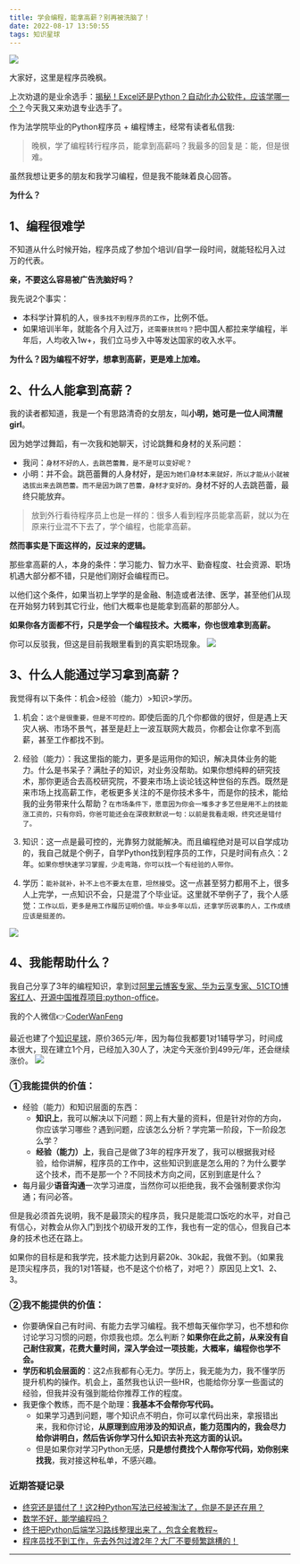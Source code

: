 ```yaml
---
title: 学会编程，能拿高薪？别再被洗脑了！
date: 2022-08-17 13:50:55
tags: 知识星球
---
```



![](https://www.python-office.com/api/img-cdn/wanfeng/python-star-group/gaoxin-nan/cover.jpg)

大家好，这里是程序员晚枫。

上次劝退的是业余选手：[揭秘！Excel还是Python？自动化办公软件，应该学哪一个？](https://mp.weixin.qq.com/s/rMsMpSdQHqS3Q9eSsA0VeA)今天我又来劝退专业选手了。

作为法学院毕业的Python程序员 + 编程博主，经常有读者私信我:


> 晚枫，学了编程转行程序员，能拿到高薪吗？我最多的回复是：能，但是很难。


虽然我想让更多的朋友和我学习编程，但是我不能昧着良心回答。

**为什么？**

## 1、编程很难学

不知道从什么时候开始，程序员成了参加个培训/自学一段时间，就能轻松月入过万的代表。

**亲，不要这么容易被广告洗脑好吗？**

我先说2个事实：
- 本科学计算机的人，``很多找不到程序员的工作``，比例不低。
- 如果培训半年，就能各个月入过万，``还需要扶贫吗？``把中国人都拉来学编程，半年后，人均收入1w+，我们立马步入中等发达国家的收入水平。

**为什么？因为编程不好学，想拿到高薪，更是难上加难。**




## 2、什么人能拿到高薪？

我的读者都知道，我是一个有思路清奇的女朋友，叫**小明，她可是一位人间清醒girl**。

因为她学过舞蹈，有一次我和她聊天，讨论跳舞和身材的关系问题：

- 我问：``身材不好的人，去跳芭蕾舞，是不是可以变好呢？``
- 小明：并不会。跳芭蕾舞的人身材好，是``因为她们身材本来就好，所以才能从小就被选拔出来去跳芭蕾。而不是因为跳了芭蕾，身材才变好的。``身材不好的人去跳芭蕾，最终只能放弃。

> 放到外行看待程序员上也是一样的：很多人看到程序员能拿高薪，就以为在原来行业混不下去了，学个编程，也能拿高薪。

**然而事实是下面这样的，反过来的逻辑。**

那些拿高薪的人，本身的条件：学习能力、智力水平、勤奋程度、社会资源、职场机遇大部分都不错，只是他们刚好会编程而已。

以他们这个条件，如果当初上学学的是金融、制造或者法律、医学，甚至他们从现在开始努力转到其它行业，他们大概率也是能拿到高薪的那部分人。

**如果你各方面都不行，只是学会一个编程技术。大概率，你也很难拿到高薪。**

你可以反驳我，但这是目前我眼里看到的真实职场现象。
![](https://www.python-office.com/api/img-cdn/wanfeng/python-star-group/gaoxin-nan/belive.jpg)

## 3、什么人能通过学习拿到高薪？

我觉得有以下条件：机会>经验（能力）>知识>学历。

1. 机会：``这个是很重要，但是不可控的。``即使后面的几个你都做的很好，但是遇上天灾人祸、市场不景气，甚至是赶上一波互联网大裁员，你都会让你拿不到高薪，甚至工作都找不到。

2. 经验（能力）：我这里指的能力，更多是运用你的知识，解决具体业务的能力。什么是书呆子？满肚子的知识，对业务没帮助。如果你想纯粹的研究技术，那你更适合去高校研究院，不要来市场上谈论钱这种世俗的东西。既然是来市场上找高薪工作，老板更多关注的不是你技术多牛，而是你的技术，能给我的业务带来什么帮助？``在市场条件下，愿意因为你会一堆多才多艺但是用不上的技能涨工资的，只有你妈，你爸可能还会在深夜默默说一句：以前是我看走眼，终究还是错付了。``

3. 知识：这一点是最可控的，光靠努力就能解决。而且编程绝对是可以自学成功的，我自己就是个例子，自学Python找到程序员的工作，只是时间有点久：2年。``如果你想快速学习掌握，少走弯路，你可以找一个有经验的人带你。``

4. 学历：``能补就补，补不上也不要太在意，坦然接受``。这一点甚至努力都用不上，很多人上完学，一点知识不会，只是混了个毕业证。这里就不举例子了，我个人感觉：``工作以后，更多是用工作履历证明价值。毕业多年以后，还拿学历说事的人，工作成绩应该是挺差的。``

![](https://www.python-office.com/api/img-cdn/wanfeng/python-star-group/gaoxin-nan/conver.jpg)

## 4、我能帮助什么？

我自己分享了3年的编程知识，拿到过[阿里云博客专家、华为云享专家、51CTO博客红人](https://mp.weixin.qq.com/s/0kdEeIBk3MGF02YEXcp46Q)、[开源中国推荐项目:python-office](https://mp.weixin.qq.com/s/d2m7xYCLXF8QUlr-5sSuPA)。

我的个人微信👉[CoderWanFeng](https://mp.weixin.qq.com/s/dAm2B09i2ZaqCwhwP-AEdQ)

最近也建了个[知识星球](https://www.bilibili.com/video/BV1sd4y1c7T9)，原价365元/年，因为每位我都要1对1辅导学习，时间成本很大，现在建立1个月，已经加入30人了，决定今天涨价到499元/年，还会继续涨价。
![](https://www.python-office.com/api/img-cdn/wanfeng/python-star-group/fuwu/fuwu.jpg)



### ①我能提供的价值：
- 经验（能力）和知识层面的东西：
  - **知识上**，我可以解决以下问题：网上有大量的资料，但是针对你的方向，你应该学习哪些？遇到问题，应该怎么分析？学完第一阶段，下一阶段怎么学？
  - **经验（能力）上**，我自己是做了3年的程序开发了，我可以根据我对经验，给你讲解，程序员的工作中，这些知识到底是怎么用的？为什么要学这个技术，而不是那一个？不同技术方向之间，区别到底是什么？
- 每月最少**语音沟通**一次学习进度，当然你可以拒绝我，我不会强制要求你沟通；有问必答。

但是我必须首先说明，我不是最顶尖的程序员，我只是能混口饭吃的水平，对自己有信心，对教会从你入门到找个初级开发的工作，我也有一定的信心，但我自己本身的技术也还在路上。

如果你的目标是和我学完，技术能力达到月薪20k、30k起，我做不到。（如果我是顶尖程序员，我的1对1答疑，也不是这个价格了，对吧？）原因见上文1、2、3。

### ②我不能提供的价值：
- 你要确保自己有时间、有能力去学习编程。我不想每天催你学习，也不想和你讨论学习习惯的问题，你烦我也烦。怎么判断？**如果你在此之前，从来没有自己耐住寂寞，花费大量时间，深入学会过一项技能，大概率，编程你也学不会。**
- **学历和机会层面的**：这2点我都有心无力。学历上，我无能为力，我不懂学历提升机构的操作。机会上，虽然我也认识一些HR，也能给你分享一些面试的经验，但我并没有强到能给你推荐工作的程度。
- 我更像个教练，而不是个助理：**我基本不会帮你写代码。**
  - 如果学习遇到问题，哪个知识点不明白，你可以拿代码出来，拿报错出来，我和你讨论，**从原理到应用涉及的知识点，能力范围内的，我会尽力给你讲明白，然后告诉你学习什么知识去补充这方面的认识。**
  - 但是如果你对学习Python无感，**只是想付费找个人帮你写代码，劝你别来找我**，我对接这种私单，不感兴趣。

### 近期答疑记录
- [终究还是错付了！这2种Python写法已经被淘汰了，你是不是还在用？](https://mp.weixin.qq.com/s/x9OSwpZOE97hx6aZXsgQ_A)
- [数学不好，能学编程吗？](https://mp.weixin.qq.com/s/-NXpz5n-Hazv_Nl-9v7o3Q)
- [终于把Python后端学习路线整理出来了，包含全套教程~](https://mp.weixin.qq.com/s/JqY0vFpBnG6CzDD1sB3nDw)
- [程序员找不到工作，先去外包过渡2年？大厂不要频繁跳槽的！](https://mp.weixin.qq.com/s/Nblj46cKnwwORlWgZ9NKGw)

-----
